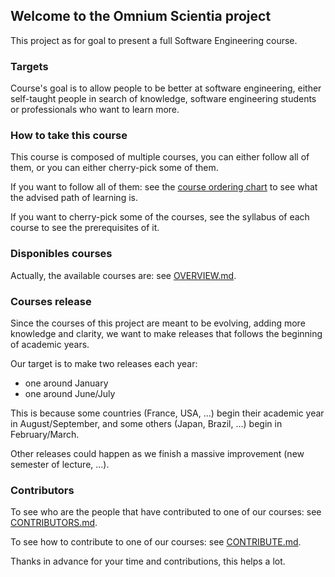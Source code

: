 ## Welcome to the Omnium Scientia project

This project as for goal to present a full Software Engineering course. 

### Targets 

Course's goal is to allow people to be better at software engineering, 
either self-taught people in search of knowledge, 
software engineering students or professionals who want to learn more. 

### How to take this course

This course is composed of multiple courses,
you can either follow all of them,
or you can either cherry-pick some of them. 

If you want to follow all of them: see the [course ordering chart](../doc/course_ordering_chart.svg) 
to see what the advised path of learning is. 

If you want to cherry-pick some of the courses, see the syllabus of each course to see the prerequisites of it.

### Disponibles courses 

Actually, the available courses are: see [OVERVIEW.md](../doc/OVERVIEW.md).

### Courses release 

Since the courses of this project are meant to be evolving, adding more knowledge and clarity, we want to make releases 
that follows the beginning of academic years. 

Our target is to make two releases each year: 
- one around January 
- one around June/July 

This is because some countries (France, USA, ...) begin their academic year in August/September, and some others (Japan, 
Brazil, ...) begin in February/March. 

Other releases could happen as we finish a massive improvement (new semester of lecture, ...).

### Contributors

To see who are the people that have contributed to one of our courses: see [CONTRIBUTORS.md](../doc/CONTRIBUTORS.md). 

To see how to contribute to one of our courses: see [CONTRIBUTE.md](../doc/CONTRIBUTE.md).

Thanks in advance for your time and contributions, this helps a lot.
